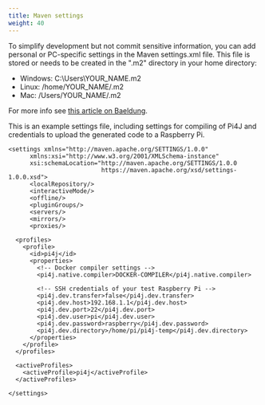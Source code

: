 ```yaml
---
title: Maven settings
weight: 40
---
```


To simplify development but not commit sensitive information, you can add personal or PC-specific settings in the Maven settings.xml file. This file is stored or needs to be created in the ".m2" directory in your home directory:
* Windows: C:\Users\YOUR_NAME\.m2
* Linux: /home/YOUR_NAME/.m2
* Mac: /Users/YOUR_NAME/.m2

For more info see [this article on Baeldung](https://www.baeldung.com/maven-local-repository).

This is an example settings file, including settings for compiling of Pi4J and credentials to upload the generated code to a Raspberry Pi.

```
<settings xmlns="http://maven.apache.org/SETTINGS/1.0.0"
      xmlns:xsi="http://www.w3.org/2001/XMLSchema-instance"
      xsi:schemaLocation="http://maven.apache.org/SETTINGS/1.0.0
                          https://maven.apache.org/xsd/settings-1.0.0.xsd">
      <localRepository/>
      <interactiveMode/>
      <offline/>
      <pluginGroups/>
      <servers/>
      <mirrors/>
      <proxies/>
  
  <profiles>
    <profile>
      <id>pi4j</id>
      <properties>
        <!-- Docker compiler settings -->
        <pi4j.native.compiler>DOCKER-COMPILER</pi4j.native.compiler>
        
        <!-- SSH credentials of your test Raspberry Pi -->
  	    <pi4j.dev.transfer>false</pi4j.dev.transfer>
        <pi4j.dev.host>192.168.1.1</pi4j.dev.host>
        <pi4j.dev.port>22</pi4j.dev.port>
        <pi4j.dev.user>pi</pi4j.dev.user>
        <pi4j.dev.password>raspberry</pi4j.dev.password>
        <pi4j.dev.directory>/home/pi/pi4j-temp</pi4j.dev.directory>  
      </properties>
    </profile>
  </profiles>
   
  <activeProfiles>
    <activeProfile>pi4j</activeProfile>
  </activeProfiles>

</settings>
```